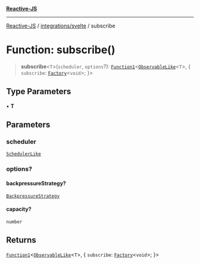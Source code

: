 [**Reactive-JS**](../../../README.md)

***

[Reactive-JS](../../../README.md) / [integrations/svelte](../README.md) / subscribe

# Function: subscribe()

> **subscribe**\<`T`\>(`scheduler`, `options`?): [`Function1`](../../../functions/type-aliases/Function1.md)\<[`ObservableLike`](../../../computations/interfaces/ObservableLike.md)\<`T`\>, \{ `subscribe`: [`Factory`](../../../functions/type-aliases/Factory.md)\<`void`\>; \}\>

## Type Parameters

• **T**

## Parameters

### scheduler

[`SchedulerLike`](../../../utils/interfaces/SchedulerLike.md)

### options?

#### backpressureStrategy?

[`BackpressureStrategy`](../../../utils/type-aliases/BackpressureStrategy.md)

#### capacity?

`number`

## Returns

[`Function1`](../../../functions/type-aliases/Function1.md)\<[`ObservableLike`](../../../computations/interfaces/ObservableLike.md)\<`T`\>, \{ `subscribe`: [`Factory`](../../../functions/type-aliases/Factory.md)\<`void`\>; \}\>

